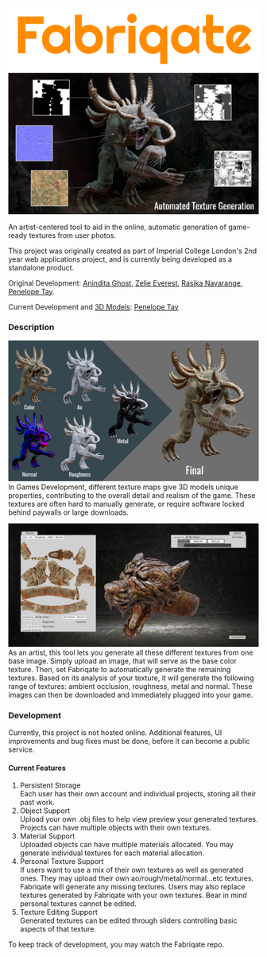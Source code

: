 ![logo](./asset/Fabriqate_0.png)
![1](./asset/Fabriqate_1.jpg)

An artist-centered tool to aid in the online, automatic generation of game-ready textures from user photos.

This project was originally created as part of Imperial College London's 2nd year web applications project, and is currently being developed as a standalone product.

Original Development:
[Anindita Ghost](https://github.com/anindita), [Zelie Everest](https://github.com/Zeverest), [Rasika Navarange](https://github.com/rasikanavarange), [Penelope Tay](https://github.com/Ozeuth).

Current Development and [3D Models](https://www.artstation.com/ozeuth):
[Penelope Tay](https://github.com/Ozeuth)

### Description
![2](./asset/Fabriqate_2.jpg)
In Games Development, different texture maps give 3D models unique properties, contributing to the overall detail and realism of the game. These textures are often hard to manually generate, or require software locked behind paywalls or large downloads.

![3](./asset/Fabriqate_3.jpg)
As an artist, this tool lets you generate all these different textures from one base image. Simply upload an image, that will serve as the base color texture. Then, set Fabriqate to automatically generate the remaining textures. Based on its analysis of your texture, it will generate the following range of textures: ambient occlusion, roughness, metal and normal. 
These images can then be downloaded and immediately plugged into your game.

### Development
Currently, this project is not hosted online. Additional features, UI improvements and bug fixes must be done, before it can become a public service.
#### Current Features
1. Persistent Storage  
Each user has their own account and individual projects, storing all their past work.
2. Object Support  
Upload your own .obj files to help view preview your generated textures. Projects can have multiple objects with their own textures.
3. Material Support  
Uploaded objects can have multiple materials allocated. You may generate individual textures for each material allocation.
4. Personal Texture Support  
If users want to use a mix of their own textures as well as generated ones. They may upload their own ao/rough/metal/normal...etc textures. Fabriqate will generate any missing textures. Users may also replace textures generated by Fabriqate with your own textures. Bear in mind personal textures cannot be edited.
5. Texture Editing Support  
Generated textures can be edited through sliders controlling basic aspects of that texture.

To keep track of development, you may watch the Fabriqate repo.
